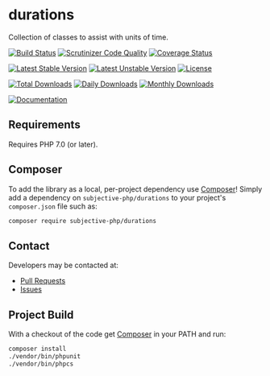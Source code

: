 # durations

Collection of classes to assist with units of time.

[![Build Status](https://travis-ci.org/subjective-php/durations.svg?branch=master)](https://travis-ci.org/subjective-php/durations)
[![Scrutinizer Code Quality](https://scrutinizer-ci.com/g/subjective-php/durations/badges/quality-score.png?b=master)](https://scrutinizer-ci.com/g/subjective-php/durations/?branch=master)
[![Coverage Status](https://coveralls.io/repos/github/subjective-php/durations/badge.svg?branch=master)](https://coveralls.io/github/subjective-php/durations?branch=master)

[![Latest Stable Version](https://poser.pugx.org/subjective-php/durations/v/stable)](https://packagist.org/packages/subjective-php/durations)
[![Latest Unstable Version](https://poser.pugx.org/subjective-php/durations/v/unstable)](https://packagist.org/packages/subjective-php/durations)
[![License](https://poser.pugx.org/subjective-php/durations/license)](https://packagist.org/packages/subjective-php/durations)

[![Total Downloads](https://poser.pugx.org/subjective-php/durations/downloads)](https://packagist.org/packages/subjective-php/durations)
[![Daily Downloads](https://poser.pugx.org/subjective-php/durations/d/daily)](https://packagist.org/packages/subjective-php/durations)
[![Monthly Downloads](https://poser.pugx.org/subjective-php/durations/d/monthly)](https://packagist.org/packages/subjective-php/durations)

[![Documentation](https://img.shields.io/badge/reference-phpdoc-blue.svg?style=flat)](http://www.pholiophp.org/subjective-php/durations)

## Requirements

Requires PHP 7.0 (or later).

## Composer
To add the library as a local, per-project dependency use [Composer](http://getcomposer.org)! Simply add a dependency on `subjective-php/durations` to your project's `composer.json` file such as:

```sh
composer require subjective-php/durations
```

## Contact
Developers may be contacted at:

 * [Pull Requests](https://github.com/subjective-php/durations/pulls)
 * [Issues](https://github.com/subjective-php/durations/issues)

## Project Build
With a checkout of the code get [Composer](http://getcomposer.org) in your PATH and run:

```sh
composer install
./vendor/bin/phpunit
./vendor/bin/phpcs
```
